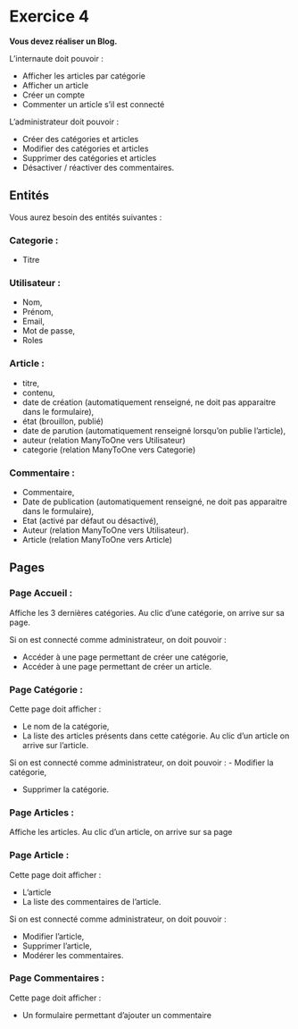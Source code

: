 # Exercice 4

__Vous devez réaliser un Blog.__

L’internaute doit pouvoir :
- Afficher les articles par catégorie
- Afficher un article
- Créer un compte
- Commenter un article s’il est connecté

L’administrateur doit pouvoir :
- Créer des catégories et articles
- Modifier des catégories et articles
- Supprimer des catégories et articles
- Désactiver / réactiver des commentaires.

## Entités

Vous aurez besoin des entités suivantes :

### Categorie :
- Titre

### Utilisateur :
- Nom,
- Prénom,
- Email,
- Mot de passe,
- Roles

### Article :
- titre,
- contenu,
- date de création (automatiquement renseigné, ne doit pas apparaitre dans le formulaire),
- état (brouillon, publié)
- date de parution (automatiquement renseigné lorsqu’on publie l’article),
- auteur (relation ManyToOne vers Utilisateur)
- categorie (relation ManyToOne vers Categorie)

### Commentaire :
- Commentaire,
- Date de publication (automatiquement renseigné, ne doit pas apparaitre dans le formulaire),
- Etat (activé par défaut ou désactivé),
- Auteur (relation ManyToOne vers Utilisateur).
- Article (relation ManyToOne vers Article)

## Pages

### Page Accueil :
Affiche les 3 dernières catégories.
Au clic d’une catégorie, on arrive sur sa page.

Si on est connecté comme administrateur, on doit pouvoir :
- Accéder à une page permettant de créer une catégorie,
- Accéder à une page permettant de créer un article.

### Page Catégorie :
Cette page doit afficher :
- Le nom de la catégorie,
- La liste des articles présents dans cette catégorie. Au clic d’un article on arrive sur l’article.

Si on est connecté comme administrateur, on doit pouvoir : - Modifier la catégorie,
- Supprimer la catégorie.

### Page Articles :
Affiche les articles. Au clic d’un article, on arrive sur sa page

### Page Article :
Cette page doit afficher :
- L’article
- La liste des commentaires de l’article.

Si on est connecté comme administrateur, on doit pouvoir :
- Modifier l’article,
- Supprimer l’article,
- Modérer les commentaires.

### Page Commentaires :
Cette page doit afficher :
- Un formulaire permettant d’ajouter un commentaire